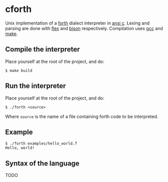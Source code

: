 # cforth

Unix implementation of a [forth](https://en.wikipedia.org/wiki/Forth_(programming_language)) dialect interpreter in [ansi c](https://en.wikipedia.org/wiki/ANSI_C).
Lexing and parsing are done with [flex](https://en.wikipedia.org/wiki/Flex_(lexical_analyser_generator)) and [bison](https://en.wikipedia.org/wiki/GNU_Bison) respectively. Compilation uses [gcc](https://en.wikipedia.org/wiki/GNU_Compiler_Collection) and [make](https://en.wikipedia.org/wiki/Make_(software)).

## Compile the interpreter

Place yourself at the root of the project, and do:
```
$ make build
```

## Run the interpreter

Place yourself at the root of the project, and do:
```
$ ./forth <source>
```
Where `source` is the name of a file containing forth code to be interpreted.

## Example

```
$ ./forth examples/hello_world.f
Hello, world!
```

## Syntax of the language

TODO